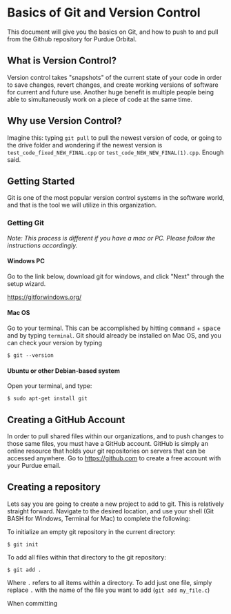 # Basics of Git and Version Control
This document will give you the basics on Git, and how to push to and pull from the Github repository for Purdue Orbital.
## What is Version Control?
Version control takes "snapshots" of the current state of your code in order to save changes, revert changes, and create working versions of software for current and future use. Another huge benefit is multiple people being able to simultaneously work on a piece of code at the same time.
## Why use Version Control?
Imagine this: typing `git pull` to pull the newest version of code, or going to the drive folder and wondering if the newest version is `test_code_fixed_NEW_FINAL.cpp` or `test_code_NEW_NEW_FINAL(1).cpp`. Enough said.
## Getting Started
Git is one of the most popular version control systems in the software world, and that is the tool we will utilize in this organization.
### Getting Git
*Note: This process is different if you have a mac or PC. Please follow the instructions accordingly.*
#### Windows PC
Go to the link below, download git for windows, and click "Next" through the setup wizard.

https://gitforwindows.org/
#### Mac OS
Go to your terminal. This can be accomplished by hitting <kbd>command</kbd> + <kbd>space</kbd> and by typing `terminal`. Git should already be installed on Mac OS, and you can check your version by typing

```shell
$ git --version
```
#### Ubuntu or other Debian-based system
Open your terminal, and type:

```shell
$ sudo apt-get install git
```

## Creating a GitHub Account
In order to pull shared files within our organizations, and to push changes to those same files, you must have a GitHub account. GitHub is simply an online resource that holds your git repositories on servers that can be accessed anywhere. Go to https://github.com to create a free account with your Purdue email. 

## Creating a repository
Lets say you are going to create a new project to add to git. This is relatively straight forward. Navigate to the desired location, and use your shell (Git BASH for Windows, Terminal for Mac) to complete the following: 



To initialize an empty git repository in the current directory:

```shell
$ git init
```

To add all files within that directory to the git repository:

```shell
$ git add .
```
Where `.` refers to all items within a directory. To add just one file, simply replace `.` with the name of the file you want to add (`git add my_file.c`)

When committing



